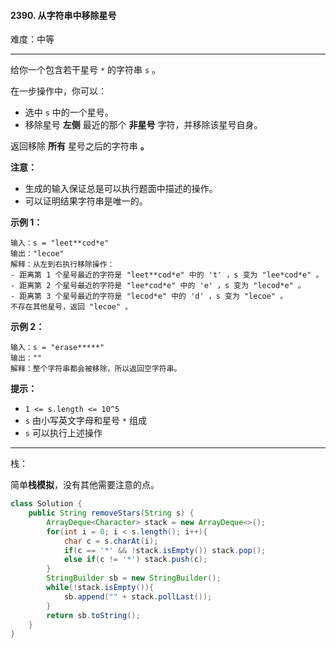 #### 2390. 从字符串中移除星号

难度：中等

---

给你一个包含若干星号 `*` 的字符串 `s` 。

在一步操作中，你可以：

*   选中 `s` 中的一个星号。
*   移除星号  **左侧**  最近的那个  **非星号**  字符，并移除该星号自身。

返回移除  **所有**  星号之后的字符串 **。** 

 **注意：** 

*   生成的输入保证总是可以执行题面中描述的操作。
*   可以证明结果字符串是唯一的。

 **示例 1：** 

```
输入：s = "leet**cod*e"
输出："lecoe"
解释：从左到右执行移除操作：
- 距离第 1 个星号最近的字符是 "leet**cod*e" 中的 't' ，s 变为 "lee*cod*e" 。
- 距离第 2 个星号最近的字符是 "lee*cod*e" 中的 'e' ，s 变为 "lecod*e" 。
- 距离第 3 个星号最近的字符是 "lecod*e" 中的 'd' ，s 变为 "lecoe" 。
不存在其他星号，返回 "lecoe" 。
```

 **示例 2：** 

```
输入：s = "erase*****"
输出：""
解释：整个字符串都会被移除，所以返回空字符串。
```

 **提示：** 

*   `1 <= s.length <= 10^5`
*   `s` 由小写英文字母和星号 `*` 组成
*   `s` 可以执行上述操作

---

栈：

简单**栈模拟**，没有其他需要注意的点。

```Java
class Solution {
    public String removeStars(String s) {
        ArrayDeque<Character> stack = new ArrayDeque<>();
        for(int i = 0; i < s.length(); i++){
            char c = s.charAt(i);
            if(c == '*' && !stack.isEmpty()) stack.pop();
            else if(c != '*') stack.push(c);
        }
        StringBuilder sb = new StringBuilder();
        while(!stack.isEmpty()){
            sb.append("" + stack.pollLast());
        }
        return sb.toString();
    }
}
```
